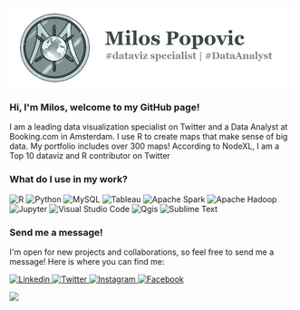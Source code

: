 

<img src="/src/logo.jpg" alt="banner" align="center"/>

### Hi, I'm Milos, welcome to my GitHub page!

I am a leading data visualization specialist on Twitter and a Data Analyst at Booking.com in Amsterdam.
I use R to create maps that make sense of big data. My portfolio includes over 300 maps! 
According to NodeXL, I am a Top 10 dataviz and R contributor on Twitter

### What do I use in my work?
<p>
  <img alt="R" src="https://img.shields.io/badge/R-276DC3?logo=r&logoColor=white&style=plastic" height="25"/>
  <img alt="Python" src="https://img.shields.io/badge/Python-3776AB?logo=python&logoColor=white&style=plastic" height="25"/>
  <img alt="MySQL" src="https://img.shields.io/badge/MySQL-4479A1?logo=MySQL&logoColor=white&style=plastic" height="25"/>
  <img alt="Tableau" src="https://img.shields.io/badge/Tableau-E97627?logo=Tableau&logoColor=white&style=plastic" height="25"/>
  <img alt="Apache Spark" src="https://img.shields.io/badge/Apache Spark-E25A1C?logo=ApacheSpark&logoColor=white&style=plastic" height="25"/>
  <img alt="Apache Hadoop" src="https://img.shields.io/badge/Apache Hadoop-66CCFF?logo=ApacheHadoop&logoColor=white&style=plastic" height="25"/>
  <img alt="Jupyter" src="https://img.shields.io/badge/Jupyter-F37626?logo=Jupyter&logoColor=white&style=plastic" height="25"/>
  <img alt="Visual Studio Code" src="https://img.shields.io/badge/Visual Studio Code-007ACC?logo=VisualStudioCode&logoColor=white&style=plastic" height="25"/>
  <img alt="Qgis" src="https://img.shields.io/badge/Qgis-589632?logo=Qgis&logoColor=white&style=plastic" height="25"/>
  <img alt="Sublime Text" src="https://img.shields.io/badge/Sublime Text-FF9800?logo=SublimeText&logoColor=white&style=plastic" height="25"/>
</p>

### Send me a message!
I'm open for new projects and collaborations, so feel free to send me a message! Here is where you can find me:

<a href="https://www.linkedin.com/in/milos-popovic-phd-89778117/">
  <img
    alt="Linkedin"
    src="https://img.shields.io/badge/linkedin-0077B5?logo=linkedin&logoColor=white&style=for-the-badge"
  />
<a href="https://twitter.com/milos_agathon">
  <img
    alt="Twitter"
    src="https://img.shields.io/badge/Twitter-1DA1F2?logo=twitter&logoColor=white&style=for-the-badge"
  />
</a>
<a href="https://www.instagram.com/mapvault/">
  <img
    alt="Instagram"
    src="https://img.shields.io/badge/Instagram-E4405F?logo=instagram&logoColor=white&style=for-the-badge"
  />
</a>
<a href="https://www.facebook.com/mapvault">
  <img
    alt="Facebook"
    src="https://img.shields.io/badge/Facebook-1877F2?logo=facebook&logoColor=white&style=for-the-badge"
  />
</a>
</a>

<img
  src="https://github-readme-stats.vercel.app/api?username=milos-agathon&count_private=true&title_color=687476&icon_color=687476&text_color=becdcd&custom_title=Milos's+GitHub+Stats&show_icons=true"
/>

<!--
**milos-agathon/milos-agathon** is a ✨ _special_ ✨ repository because its `README.md` (this file) appears on your GitHub profile.

Here are some ideas to get you started:

- 🔭 I’m currently working on ...
- 🌱 I’m currently learning ...
- 👯 I’m looking to collaborate on ...
- 🤔 I’m looking for help with ...
- 💬 Ask me about ...
- 📫 How to reach me: ...
- 😄 Pronouns: ...
- ⚡ Fun fact: ...
-->
